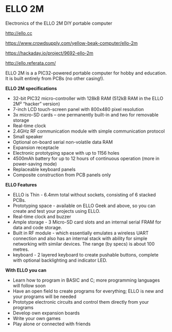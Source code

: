 # ELLO 2M
Electronics of the ELLO 2M DIY portable computer

http://ello.cc

https://www.crowdsupply.com/yellow-beak-computer/ello-2m

https://hackaday.io/project/9692-ello-2m

http://ello.referata.com/


ELLO 2M is a a PIC32-powered portable computer for hobby and education. It is built entirely from PCBs (no other casing!).

**ELLO 2M specifications**
* 32-bit PIC32 micro-controller with 128kB RAM (512kB RAM in the ELLO 2M² “hacker” version)
* 7-inch LCD touch-screen panel with 800x480 pixel resolution
* 3x micro-SD cards – one permanently built-in and two for removable storage
* Real-time clock
* 2.4GHz RF communication module with simple communication protocol
* Small speaker
* Optional on-board serial non-volatile data RAM
* Expansion receptacle
* Electronic prototyping space with up to 1156 holes
* 4500mAh battery for up to 12 hours of continuous operation (more in power-saving mode)
* Replaceable keyboard panels
* Composite construction from PCB panels only

**ELLO Features**
* ELLO is Thin - 6.4mm total without sockets, consisting of 6 stacked PCBs.
* Prototyping space - available on ELLO Geek and above, so you can create and test your projects using ELLO. 
* Real-time clock and buzzer
* Ample storage - 3 Micro-SD card slots and an internal serial FRAM for data and code storage.
* Built in RF module - which essentially emulates a wireless UART connection and also has an internal stack with ability for simple networking with similar devices. The range (by specs) is about 100 metres.
* keyboard - 2 layered keyboard to create pushable buttons, complete with optional backlighting and indicator LED.

**With ELLO you can**
* Learn how to program in BASIC and C; more programming languages will follow soon
* Have an open field to create programs for everything; ELLO is new and your programs will be needed
* Prototype electronic circuits and control them directly from your programs
* Develop own expansion boards
* Write your own games
* Play alone or connected with friends

